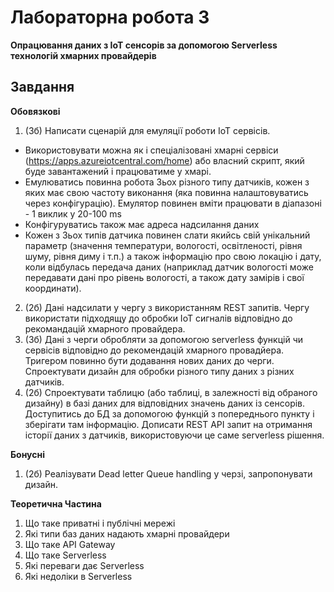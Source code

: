 # Лабораторна робота 3
**Опрацювання даних з IoT сенсорів за допомогою Serverless технологій хмарних провайдерів**

## Завдання

**Обовязкові**
1. (3б) Написати сценарій для емуляції роботи ІоТ сервісів. 
- Використовувати можна як і спеціалізовані хмарні сервіси (https://apps.azureiotcentral.com/home) або власний скрипт, який буде завантажений і працюватиме у хмарі. 
- Емулюватись повинна робота 3ьох різного типу датчиків, кожен з яких має свою частоту виконання (яка повинна налаштовуватись через конфігурацію). Емулятор повинен вміти працювати в діапазоні - 1 виклик у 20-100 ms
- Конфігуруватись також має адреса надсилання даних 
- Кожен з 3ьох типів датчика повинен слати якийсь свій унікальний параметр (значення температури, вологості, освітленості, рівня шуму, рівня диму і т.п.) а також інформацію про свою локацію і дату, коли відбулась 
передача даних (наприклад датчик вологості може передавати дані про рівень вологості, а також дату замірів і свої координати). 
2. (2б) Дані надсилати у чергу з використанням REST запитів. Чергу використати підходящу до обробки ІоТ сигналів відповідно до рекомандацій хмарного провайдера. 
3. (3б) Дані з черги обробляти за допомогою serverless функцій чи сервісів відповідно до рекомендацій хмарного провадйера. Тригером повинно бути додавання нових даних до черги. Спроектувати дизайн для обробки різного типу даних з різних датчиків.
3. (2б) Спроектувати таблицю (або таблиці, в залежності від обраного дизайну) в базі даних для відповідних значень даних із сенсорів. Доступитись до БД за допомогою функцій з попереднього пункту і зберігати там інформацію. Дописати REST API запит на отримання історії даних з датчиків, використовуючи це саме serverless рішення.

**Бонусні**
1. (2б) Реалізувати Dead letter Queue handling у черзі, запропонувати дизайн. 

**Теоретична Частина**

1. Що таке приватні і публічні мережі
2. Які типи баз даних надають хмарні провайдери
3. Що таке API Gateway
4. Що таке Serverless
5. Які переваги дає Serverless
6. Які недоліки в Serverless